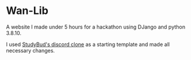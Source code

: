 # Wan-Lib
A website I made under 5 hours for a hackathon using DJango and python 3.8.10.

I used [StudyBud's discord clone](https://github.com/divanov11/StudyBud) as a starting template and made all necessary changes.
